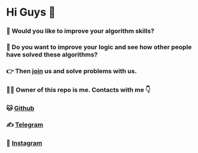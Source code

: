 # **Hi Guys 👋**

### 🚀 Would you like to improve your algorithm skills?
### 🧠 Do you want to improve your logic and see how other people have solved these algorithms?
### 👉 Then [join](https://t.me/alis_leetcode) us and solve problems with us.
### 👨‍💻 Owner of this repo is me. Contacts with me 👇
### 🐱 [Github](https://github.com/azikreed)
### ✍️ [Telegram](https://t.me/AziKReeD)
### 📝 [Instagram](https://instagram.com/azikreed)
